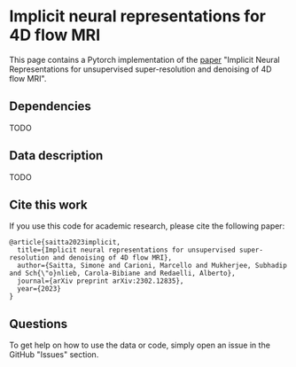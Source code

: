 # Implicit neural representations for 4D flow MRI
This page contains a Pytorch implementation of the
[paper](https://arxiv.org/pdf/2302.12835.pdf) "Implicit Neural Representations for 
unsupervised super-resolution and denoising of 4D flow MRI".

## Dependencies
TODO

## Data description
TODO

## Cite this work

If you use this code for academic research, please cite the following paper:

```
@article{saitta2023implicit,
  title={Implicit neural representations for unsupervised super-resolution and denoising of 4D flow MRI},
  author={Saitta, Simone and Carioni, Marcello and Mukherjee, Subhadip and Sch{\"o}nlieb, Carola-Bibiane and Redaelli, Alberto},
  journal={arXiv preprint arXiv:2302.12835},
  year={2023}
}
```

## Questions

To get help on how to use the data or code, simply open an issue in the GitHub "Issues" section.
